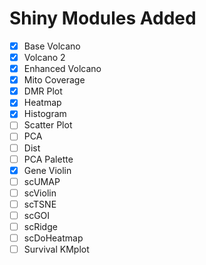 

# Shiny Modules Added

- [X] Base Volcano
- [X] Volcano 2
- [X] Enhanced Volcano
- [X] Mito Coverage
- [X] DMR Plot
- [X] Heatmap
- [X] Histogram
- [ ] Scatter Plot
- [ ] PCA
- [ ] Dist
- [ ] PCA Palette
- [X] Gene Violin
- [ ] scUMAP
- [ ] scViolin
- [ ] scTSNE
- [ ] scGOI
- [ ] scRidge
- [ ] scDoHeatmap
- [ ] Survival KMplot

